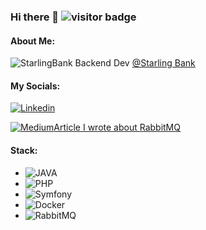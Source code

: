 
### Hi there 👋  ![visitor badge](https://visitor-badge.glitch.me/badge?page_id=petanguy)
#### About Me:
![StarlingBank](https://img.shields.io/badge/starlingbank-6935D3?style=for-the-badge&logo=starlingbank)
Backend Dev [@Starling Bank](https://github.com/starlingbank)  

#### My Socials:
[![Linkedin](https://img.shields.io/badge/linkedin-2499ED?style=for-the-badge&logo=linkedin&logoColor=white)](https://www.linkedin.com/in/pierre-emmanuel-tanguy/)

[![Medium](https://img.shields.io/badge/Medium-12100E?style=for-the-badge&logo=medium&logoColor=white)Article I wrote about RabbitMQ](https://medium.com/@petanguy/rabbitmq-hack-how-to-edit-a-queue-without-losing-data-f12ac4f29ceb)


#### Stack:
- ![JAVA](https://img.shields.io/badge/java-f80000?style=for-the-badge&logo=java&logoColor=white)
- ![PHP](https://img.shields.io/badge/php-1572B6?style=for-the-badge&logo=php&logoColor=white)
- ![Symfony](https://img.shields.io/badge/Symfony-17bf63?style=for-the-badge&logo=symfony&logoColor=white)
- ![Docker](https://img.shields.io/badge/Docker-2496ED?style=for-the-badge&logo=docker&logoColor=white)
- ![RabbitMQ](https://img.shields.io/badge/RabbitMQ-EA7902?style=for-the-badge&logo=rabbitmq&logoColor=white)
